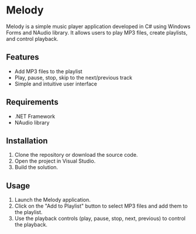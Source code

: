 # Melody

Melody is a simple music player application developed in C# using Windows Forms and NAudio library. It allows users to play MP3 files, create playlists, and control playback.

## Features

- Add MP3 files to the playlist
- Play, pause, stop, skip to the next/previous track
- Simple and intuitive user interface

## Requirements

- .NET Framework
- NAudio library

## Installation

1. Clone the repository or download the source code.
2. Open the project in Visual Studio.
3. Build the solution.

## Usage

1. Launch the Melody application.
2. Click on the "Add to Playlist" button to select MP3 files and add them to the playlist.
3. Use the playback controls (play, pause, stop, next, previous) to control the playback.
